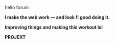 hello forum

**I make the web work — and look !! good doing it.**


**Improving things and making this workout lol**


**PROJEXT**

